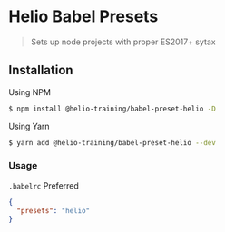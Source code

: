 # Helio Babel Presets

> Sets up node projects with proper ES2017+ sytax

## Installation

Using NPM

```bash
$ npm install @helio-training/babel-preset-helio -D
```

Using Yarn

```bash
$ yarn add @helio-training/babel-preset-helio --dev
```

### Usage

`.babelrc` Preferred

```json
{
  "presets": "helio"
}
```

